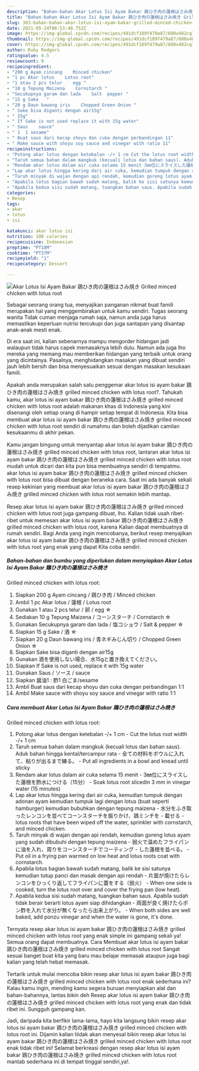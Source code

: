 ```yaml
---
description: "Bahan-bahan Akar Lotus Isi Ayam Bakar 鶏ひき肉の蓮根はさみ焼き Grilled minced chicken with lotus root yang lezat Untuk Jualan"
title: "Bahan-bahan Akar Lotus Isi Ayam Bakar 鶏ひき肉の蓮根はさみ焼き Grilled minced chicken with lotus root yang lezat Untuk Jualan"
slug: 383-bahan-bahan-akar-lotus-isi-ayam-bakar-grilled-minced-chicken-with-lotus-root-yang-lezat-untuk-jualan
date: 2021-05-24T06:53:40.752Z
image: https://img-global.cpcdn.com/recipes/491dcf189f479a87/680x482cq70/akar-lotus-isi-ayam-bakar-鶏ひき肉の蓮根はさみ焼き-grilled-minced-chicken-with-lotus-root-foto-resep-utama.jpg
thumbnail: https://img-global.cpcdn.com/recipes/491dcf189f479a87/680x482cq70/akar-lotus-isi-ayam-bakar-鶏ひき肉の蓮根はさみ焼き-grilled-minced-chicken-with-lotus-root-foto-resep-utama.jpg
cover: https://img-global.cpcdn.com/recipes/491dcf189f479a87/680x482cq70/akar-lotus-isi-ayam-bakar-鶏ひき肉の蓮根はさみ焼き-grilled-minced-chicken-with-lotus-root-foto-resep-utama.jpg
author: Ruby Rodgers
ratingvalue: 4.5
reviewcount: 9
recipeingredient:
- "200 g Ayam cincang    Minced chicken"
- "1 pc Akar lotus    Lotus root"
- "1 atau 2 pcs telur    egg "
- "10 g Tepung Maizena    Cornstarch "
- "Secukupnya garam dan lada    Salt  pepper "
- "15 g Sake   "
- "20 g Daun bawang iris    Chopped Green Onion "
- " Sake bisa diganti dengan air15g"
- " 15g"
- " If Sake is not used replace it with 15g water"
- " Saus    sauce"
- " 1  1 sesame"
- " Buat saus dari kecap shoyu dan cuka dengan perbandingan 11"
- " Make sauce with shoyu soy sauce and vinegar with ratio 11"
recipeinstructions:
- "Potong akar lotus dengan ketebalan -/+ 1 cm Cut the lotus root width -/+ 1 cm"
- "Taruh semua bahan dalam mangkuk (kecuali lotus dan bahan saus). Aduk bahan hingga kental/tercampur rata 全ての材料をボウルに入れて、粘りが出るまで練る。 Put all ingredients in a bowl and knead until sticky"
- "Rendam akar lotus dalam air cuka selama 15 menit 3㎜位にスライスした蓮根を酢水につける（15分） Soak lotus root sliced ​​in 3 mm in vinegar water (15 minutes)"
- "Lap akar lotus hingga kering dari air cuka, kemudian tumpuk dengan adonan ayam kemudian tumpuk lagi dengan lotus (buat seperti hamburger) kemudian bubuhkan dengan tepung maizena 水分をふき取ったレンコンを並べてコーンスターチを振りかけ、鶏ミンチを 載せる lotus roots that have been wiped off the water, sprinkler with cornstarch, and minced chicken."
- "Taruh minyak di wajan dengan api rendah, kemudian goreng lotus ayam yang sudah dibubuhi dengan tepung maizena 弱火で温めたフライパンに油を入れ、周りをコーンスターチでコーティング した蓮根を並べる。 Put oil in a frying pan warmed on low heat and lotus roots coat with cornstarch."
- "Apabila lotus bagian bawah sudah matang, balik ke sisi satunya kemudian tutup panci dan masak dengan api rendah 片面が焼けたらレンコンをひっくり返してフライパンに蓋をする（弱火） When one side is cooked, turn the lotus root over and cover the frying pan (low heat)."
- "Apabila kedua sisi sudah matang, tuangkan bahan saus. Apabila sudah tidak berair berarti lotus ayam siap dihidangkan 両面が良く焼けたらポン酢を入れて水分が無くなったら出来上がり。 When both sides are well baked, add ponzu vinegar and when the water is gone, it&#39;s done."
categories:
- Resep
tags:
- akar
- lotus
- isi

katakunci: akar lotus isi 
nutrition: 108 calories
recipecuisine: Indonesian
preptime: "PT18M"
cooktime: "PT37M"
recipeyield: "1"
recipecategory: Dessert

---
```



![Akar Lotus Isi Ayam Bakar 鶏ひき肉の蓮根はさみ焼き
Grilled minced chicken with lotus root](https://img-global.cpcdn.com/recipes/491dcf189f479a87/680x482cq70/akar-lotus-isi-ayam-bakar-鶏ひき肉の蓮根はさみ焼き-grilled-minced-chicken-with-lotus-root-foto-resep-utama.jpg)

Sebagai seorang orang tua, menyajikan panganan nikmat buat famili merupakan hal yang menggembirakan untuk kamu sendiri. Tugas seorang  wanita Tidak cuman menjaga rumah saja, namun anda juga harus memastikan keperluan nutrisi tercukupi dan juga santapan yang disantap anak-anak mesti enak.

Di era  saat ini, kalian sebenarnya mampu mengorder hidangan jadi walaupun tidak harus capek memasaknya lebih dulu. Namun ada juga lho mereka yang memang mau memberikan hidangan yang terbaik untuk orang yang dicintainya. Pasalnya, menghidangkan masakan yang dibuat sendiri jauh lebih bersih dan bisa menyesuaikan sesuai dengan masakan kesukaan famili. 



Apakah anda merupakan salah satu penggemar akar lotus isi ayam bakar 鶏ひき肉の蓮根はさみ焼き
grilled minced chicken with lotus root?. Tahukah kamu, akar lotus isi ayam bakar 鶏ひき肉の蓮根はさみ焼き
grilled minced chicken with lotus root adalah makanan khas di Indonesia yang kini disenangi oleh setiap orang di hampir setiap tempat di Indonesia. Kita bisa membuat akar lotus isi ayam bakar 鶏ひき肉の蓮根はさみ焼き
grilled minced chicken with lotus root sendiri di rumahmu dan boleh dijadikan camilan kesukaanmu di akhir pekan.

Kamu jangan bingung untuk menyantap akar lotus isi ayam bakar 鶏ひき肉の蓮根はさみ焼き
grilled minced chicken with lotus root, lantaran akar lotus isi ayam bakar 鶏ひき肉の蓮根はさみ焼き
grilled minced chicken with lotus root mudah untuk dicari dan kita pun bisa membuatnya sendiri di tempatmu. akar lotus isi ayam bakar 鶏ひき肉の蓮根はさみ焼き
grilled minced chicken with lotus root bisa dibuat dengan beraneka cara. Saat ini ada banyak sekali resep kekinian yang membuat akar lotus isi ayam bakar 鶏ひき肉の蓮根はさみ焼き
grilled minced chicken with lotus root semakin lebih mantap.

Resep akar lotus isi ayam bakar 鶏ひき肉の蓮根はさみ焼き
grilled minced chicken with lotus root juga gampang dibuat, lho. Kalian tidak usah ribet-ribet untuk memesan akar lotus isi ayam bakar 鶏ひき肉の蓮根はさみ焼き
grilled minced chicken with lotus root, karena Kalian dapat membuatnya di rumah sendiri. Bagi Anda yang ingin mencobanya, berikut resep menyajikan akar lotus isi ayam bakar 鶏ひき肉の蓮根はさみ焼き
grilled minced chicken with lotus root yang enak yang dapat Kita coba sendiri.

<!--inarticleads1-->

##### Bahan-bahan dan bumbu yang diperlukan dalam menyiapkan Akar Lotus Isi Ayam Bakar 鶏ひき肉の蓮根はさみ焼き
Grilled minced chicken with lotus root:

1. Siapkan 200 g Ayam cincang / 鶏ひき肉 / Minced chicken
1. Ambil 1 pc Akar lotus / 蓮根 / Lotus root
1. Gunakan 1 atau 2 pcs telur / 卵 / egg ☆
1. Sediakan 10 g Tepung Maizena / コーンスターチ / Cornstarch ☆
1. Gunakan Secukupnya garam dan lada / 塩コショウ / Salt &amp; pepper ☆
1. Siapkan 15 g Sake / 酒 ☆
1. Siapkan 20 g Daun bawang iris / 青ネギみじん切り / Chopped Green Onion ☆
1. Siapkan  Sake bisa diganti dengan air15g
1. Gunakan  酒を使用しない場合、水15gと置き換えてください。
1. Siapkan  If Sake is not used, replace it with 15g water
1. Gunakan  Saus / ソース / sauce
1. Siapkan  醤油1 : 酢1 白ごま/sesame
1. Ambil  Buat saus dari kecap shoyu dan cuka dengan perbandingan 1:1
1. Ambil  Make sauce with shoyu soy sauce and vinegar with ratio 1:1




<!--inarticleads2-->

##### Cara membuat Akar Lotus Isi Ayam Bakar 鶏ひき肉の蓮根はさみ焼き
Grilled minced chicken with lotus root:

1. Potong akar lotus dengan ketebalan -/+ 1 cm - Cut the lotus root width -/+ 1 cm
1. Taruh semua bahan dalam mangkuk (kecuali lotus dan bahan saus). Aduk bahan hingga kental/tercampur rata - 全ての材料をボウルに入れて、粘りが出るまで練る。 - Put all ingredients in a bowl and knead until sticky
1. Rendam akar lotus dalam air cuka selama 15 menit - 3㎜位にスライスした蓮根を酢水につける（15分） - Soak lotus root sliced ​​in 3 mm in vinegar water (15 minutes)
1. Lap akar lotus hingga kering dari air cuka, kemudian tumpuk dengan adonan ayam kemudian tumpuk lagi dengan lotus (buat seperti hamburger) kemudian bubuhkan dengan tepung maizena - 水分をふき取ったレンコンを並べてコーンスターチを振りかけ、鶏ミンチを - 載せる - lotus roots that have been wiped off the water, sprinkler with cornstarch, and minced chicken.
1. Taruh minyak di wajan dengan api rendah, kemudian goreng lotus ayam yang sudah dibubuhi dengan tepung maizena - 弱火で温めたフライパンに油を入れ、周りをコーンスターチでコーティング - した蓮根を並べる。 - Put oil in a frying pan warmed on low heat and lotus roots coat with cornstarch.
1. Apabila lotus bagian bawah sudah matang, balik ke sisi satunya kemudian tutup panci dan masak dengan api rendah - 片面が焼けたらレンコンをひっくり返してフライパンに蓋をする（弱火） - When one side is cooked, turn the lotus root over and cover the frying pan (low heat).
1. Apabila kedua sisi sudah matang, tuangkan bahan saus. Apabila sudah tidak berair berarti lotus ayam siap dihidangkan - 両面が良く焼けたらポン酢を入れて水分が無くなったら出来上がり。 - When both sides are well baked, add ponzu vinegar and when the water is gone, it&#39;s done.




Ternyata resep akar lotus isi ayam bakar 鶏ひき肉の蓮根はさみ焼き
grilled minced chicken with lotus root yang enak simple ini gampang sekali ya! Semua orang dapat membuatnya. Cara Membuat akar lotus isi ayam bakar 鶏ひき肉の蓮根はさみ焼き
grilled minced chicken with lotus root Sangat sesuai banget buat kita yang baru mau belajar memasak ataupun juga bagi kalian yang telah hebat memasak.

Tertarik untuk mulai mencoba bikin resep akar lotus isi ayam bakar 鶏ひき肉の蓮根はさみ焼き
grilled minced chicken with lotus root enak sederhana ini? Kalau kamu ingin, mending kamu segera buruan menyiapkan alat dan bahan-bahannya, lantas bikin deh Resep akar lotus isi ayam bakar 鶏ひき肉の蓮根はさみ焼き
grilled minced chicken with lotus root yang enak dan tidak ribet ini. Sungguh gampang kan. 

Jadi, daripada kita berfikir lama-lama, hayo kita langsung bikin resep akar lotus isi ayam bakar 鶏ひき肉の蓮根はさみ焼き
grilled minced chicken with lotus root ini. Dijamin kalian tiidak akan menyesal bikin resep akar lotus isi ayam bakar 鶏ひき肉の蓮根はさみ焼き
grilled minced chicken with lotus root enak tidak ribet ini! Selamat berkreasi dengan resep akar lotus isi ayam bakar 鶏ひき肉の蓮根はさみ焼き
grilled minced chicken with lotus root mantab sederhana ini di tempat tinggal sendiri,ya!.

